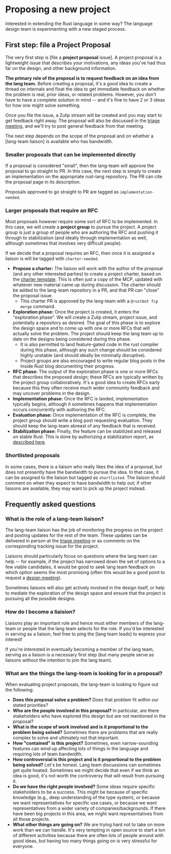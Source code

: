# Proposing a new project

Interested in extending the Rust language in some way? The language
design team is experimenting with a new staged process.

## First step: file a Project Proposal

The very first step is [file a **project proposal** issue]. A project
proposal is a lightweight issue that describes your motivations, any
ideas you've had thus far on the design, and other background
information.

**The primary role of the proposal is to request feedback on an idea
from the lang team.** Before creating a proposal, it's a good idea to
create a thread on internals and float the idea to get immediate
feedback on whether the problem is real, prior ideas, or related
problems. However, you don't have to have a complete solution in mind
-- and it's fine to have 2 or 3 ideas for how one might solve
something.

Once you file the issue, a Zulip stream will be created and you may
start to get feedback right away. The proposal will also be discussed
in the [triage meeting], and we'll try to post general feedback from
that meeting.

The next step depends on the scope of the proposal and on whether a
[lang-team liaison] is available who has bandwidth.

[triage meeting]: ./meetings.html#triage-meeting

### Smaller proposals that can be implemented directly

If a proposal is considered "small", then the lang-team will approve
the proposal to go straight to PR. In this case, the next step is
simply to create an implementation on the appropriate rust-lang
repository. The PR can cite the proposal page in its description.

Proposals approved to go straight to PR are tagged as
`implementation-needed`.

### Larger proposals that require an RFC

Most proposals however require some sort of RFC to be implemented. In
this case, we will create a **project group** to pursue the project.
A project group is just a group of people who are authoring the RFC
and pushing it through to stabilization (and ideally through
implementation as well, although sometimes that involves very
difficult people).

If we decide that a proposal requires an RFC, then once it is assigned
a liaison is will be tagged with `charter-needed`.

* **Propose a charter:** The liaison will work with the author of the
  proposal (and any other interested parties) to create a project
  charter, based on the [charter template]. This is often just a copy
  of the MCP, updated with whatever new material came up during
  discussion. The charter should be added to the lang-team repository
  in a PR, and that PR can "close" the proposal issue.
  * This charter PR is approved by the lang-team with a `@rustbot fcp
    merge` command.
* **Exploration phase:** Once the project is created, it enters the "exploration
  phase". We will create a Zulip stream, project issue, and potentially a repository
  as desired. The goal of this phase is to explore the design space and to come up
  with one or more RFCs that will actually solve the problem. The project
  should keep the lang team up to date on the designs being considered during
  this phase.
  * It is also permitted to land feature-gated code in the rust
    compiler during this phase, although any such change should be
    considered highly unstable (and should ideally be minimally
    disruptive).
  * Project groups are also encouraged to write regular blog posts in the 
    Inside Rust blog documenting their progress.
* **RFC phase:** The output of the exploration phase is one or more
  RFCs that describes the proposed design; these RFCs are typically
  written by the project group collaboratively. It's a good idea to
  create RFCs early because this they often receive much wider
  community feedback and may uncover problems in the design.
* **Implementation phase:** Once the RFC is landed, implementation typically
  begins, although it sometimes happens that implementation occurs concurrently
  with authoring the RFC.
* **Evaluation phase:** Once implementation of the RFC is complete, the project
  group should write a blog post requesting evaluation. They should keep the
  lang-team abreast of any feedback that is received.
* **Stabilization phase:** Finally, the feature can be stabilized and released
  on stable Rust. This is done by authorizing a stabilization report, as
  [described here][stab].

[charter template]: https://github.com/rust-lang/lang-team/tree/master/minutes
[stab]: https://rustc-dev-guide.rust-lang.org/stabilization_guide.html

### Shortlisted proposals

In some cases, there is a liaison who really likes the idea of a
proposal, but does not presently have the bandwidth to pursue the
idea. In that case, it can be assigned to the liaison but tagged as
`shortlisted`. The liaison should comment on when they expect to have
bandwidth to help out; if other liaisons are available, they may want
to pick up the project instead.

## Frequently asked questions

### What is the role of a lang-team liaison?

The lang-team liaison has the job of monitoring the progress on the
project and posting updates for the rest of the team. These updates
can be delivered in person at the [triage meeting] or as comments on
the corresponding tracking issue for the project.

Liaisons should particularly focus on questions where the lang team
can help -- for example, if the project has narrowed down the set of
options to a few viable candidates, it would be good to seek lang team
feedback on which option seems the most promising (often this would be
a good point to request a [design meeting]).

Sometimes liaisons will also get actively involved in the design itself,
or help to mediate the exploration of the design space and ensure
that the project is pursuing all the possible designs.

[design meeting]: ./meetings.html#design-meeting

### How do I become a liaision?

Liaisons play an important role and hence must either members of the
lang-team or people that the lang team selects for the role. If you'd
be interested in serving as a liaison, feel free to ping the [lang
team leads] to express your interest!

If you're interested in eventually becoming a member of the lang team,
serving as a liaison is a necessary first step (but many people serve
as liaisons without the intention to join the lang team).

### What are the things the lang-team is looking for in a proposal?

When evaluating project proposals, the lang-team is looking to figure
out the following:

* **Does this proposal solve a problem?** Does that problem fit within our
  stated priorities?
* **Who are the people involved in this proposal?** In particular, are
  there stakeholders who have explored this design but are not
  mentioned in the proposal?
* **What is the scope of work involved and is it proportional to the
  problem being solved?** Sometimes there are problems that are really
  complex to solve and ultimately not that important.
* **How "contained" is this project?** Sometimes, even narrow-sounding
  features can wind up affecting lots of things in the language and
  requiring lots of team bandwidth.
* **How controversial is this project and is it proportional to the
  problem being solved?** Let's be honest. Lang team discussions can
  sometimes get quite heated. Sometimes we might decide that even if
  we think an idea is good, it's not worth the controversy that will
  result from pursuing it.
* **Do we have the right people involved?** Some ideas require
  specific stakeholders to be a success. This might be because of
  specific knowledge (e.g., deep understanding of the type system), or
  because we want representatives for specific use cases, or because
  we want representatives from a wider variety of
  companies/backgrounds. If there have been big projects in this area,
  we might want representatives from all those projects.
* **What other things are going on?** We are trying hard not to take
  on more work than we can handle. It's very tempting in open source
  to start a ton of different activities because there are often lots
  of people around with good ideas, but having too many things going
  on is very stressful for everyone.
